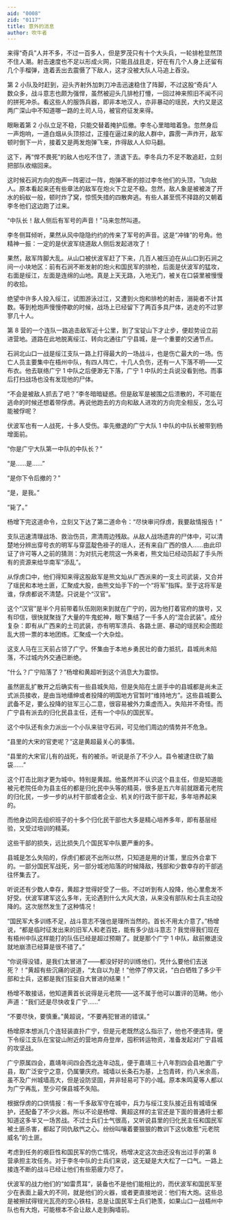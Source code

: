 ```yaml
---
aid: "0008"
zid: "0117"
title: 意外的消息
author: 吹牛者
---
```


来得“奇兵”人并不多，不过一百多人，但是罗茂只有十个大头兵，一轮排枪显然顶不住人潮。射击速度也不足以形成火网，只能且战且走，好在有几个人身上还留有几个手榴弹，连着丢出去震慑了下敌人，这才没被大队人马追上吞没。

第 2 小队及时赶到，迎头齐射外加刺刀冲击迅速稳住了阵脚，不过这股“奇兵”人数众多，战斗意志也颇为强悍，虽然被迎头几排枪打懵，一回过神来照旧不闻不问的拼死冲杀。看这些人的服饰兵器，即非本地汉人，亦非暴动的瑶民，大约又是这两广深山中不知道哪一路的土司人马，被官府征发来得。

眼瞅着第 2 小队立足不稳，只能交替着掩护后撤。李冬心里暗暗着急。忽然身后一声炮响，一道白烟从头顶掠过，正撞在逼过来的敌人群中，霹雳一声炸开，敌军顿时倒下一片，接着又是两发炮弹飞来，炸得敌人人仰马翻。

这下，再“悍不畏死”的敌人也吃不住了，溃退下去。李冬兵力不足不敢追赶，立刻把部队收缩回来。

这时候石涧方向的炮声一阵密过一阵，炮弹不断的掠过李冬他们的头顶，飞向敌人。原本看起来还有些章法的敌军在炮火下立足不稳。忽然，敌人象是被被泼了开水的蚂蚁一般，顿时炸了窝，惊慌失措的四散奔逃。有些人甚至慌不择路的又朝着李冬他们这边跑了过来。

“中队长！敌人侧后有军号的声音！”马来忽然叫道。

李冬侧耳倾听，果然从风中隐隐约约的传来了军号的声音。这是“冲锋”的号角。他精神一振：一定的是伏波军绕道敌人侧后发起进攻了！

果然，敌军阵脚大乱。从山口被伏波军赶了下来，几百人被压迫在从山口到石涧之间一小块地区：前有石涧不断发射的炮火和国民军的排枪，后面是伏波军的猛攻，右面是绥江，左面是连绵的山地。真是上天无路，入地无门，被关在口袋里被慢慢的收拾。

绝望中许多人投入绥江，试图游泳过江，又遭到火炮和排枪的射击，溺毙者不计其数。等到枪炮声慢慢停歇的时候，战场上已经留下了两百多具尸体，逃走的不过寥寥几十人。

第 8 营的一个连队一路追击敌军近十公里，到了宝锭山下才止步，便趁势设立前进营地。道路在此地脱离绥江、转向北通往广宁县城，是一个重要的交通节点。

石涧北山口一战是绥江支队一路上打得最大的一场战斗，也是伤亡最大的一场。伤亡人员主要集中在梧州中队，有四人阵亡，十几人负伤，还有一人下落不明――艾布衣。他去联络广宁 1 中队之后便渺无下落，广宁 1 中队的士兵说没看到他。而事后打扫战场也没有发现他的尸体。

“不会是被敌人抓去了吧？”李冬暗暗疑惑。但是敌军是被围之后溃散的，不可能在逃命的时候还想着带俘虏。再说他跑去的方向和敌人进攻的方向完全相反，怎么可能被俘呢？

伏波军也有一人战死，十多人受伤。率先撤退的广宁大队 1 中队的中队长被带到杨增面前。

“你是广宁大队第一中队的中队长？”

“是……是……”

“是你下令后撤的？”

“是，是我。”

“毙了。”

杨增下完这道命令，立刻又下达了第二道命令：“尽快审问俘虏，我要敌情报告！”

支队迅速清理战场、救治伤员，肃清周边残敌。从敌人战场遗弃的尸体中，可以清楚地分辨出穿号衣的明军与穿蓝靛色褂子的瑶人，还有来自广西的俍人……由此印证了许可等人之前的猜测：为对抗元老院这一外来者，熊文灿已经动员起了手头所有的资源来给华南军“添乱”。

从俘虏口中，他们得知来得这股敌军是熊文灿从广西派来的一支土司武装，又合并了瑶民和本地土匪，汇聚成大股，由熊文灿手下的一个“将军”指挥。至于这将军是谁，俘虏都说不清楚。只说是个“汉官”。

这个“汉官”是半个月前带着队伍刚刚来到就在广宁的，因为他打着官府的旗号，又有印信，很快就聚拢了大量的牛鬼蛇神，眼下集结了一千多人的“混合武装”。成分复杂：即有从广西来的土司武装，亦有明军溃兵、各路土匪、暴动的瑶民和企图趁乱大捞一票的本地团练。汇聚成一个大杂烩。

这支人马在三天前占领了广宁。怀集由于本地乡勇民壮的奋力抵抗，县城尚未陷落，不过城内外交通已断绝。

“什么？广宁陷落了？”杨增和黄超听到这个消息大为震惊。

虽然匪乱扩散开之后确实有一些县城失陷，但是失陷在土匪手中的县城都是尚未正式派员接收，是由当地缙绅或者投降的明国地方官暂时“维持地方”。这些县城要么武备不足，要么投降的驻军三心二意，很容易被外力乘虚而入。失陷并不奇怪。而广宁县有派去的归化民县主任，还有一个中队的国民军。

这个中队还有余力派出一个小队来驻守石涧，可见他们周边的情势并不危急。

“县里的大宋的官吏呢？”这是黄超最关心的事情。

“县里的大宋官儿有的战死，有的被杀。听说是杀了不少人。县令被逮住砍了脑袋……”

这个打击比刚才更为城中。特别是黄超。他虽然并不认识这个县主任，但是知道能被元老院任命为县主任的都是归化民中头等的精英，很多是五六年前就跟着元老院的归化民，一步一步的从村干部或者企业、机关的行政干部干起，多年培养起来的。

而他身边同去组织班子的十多个归化民干部也大多是精心培养多年，即有基层经验，又受过培训的精英。

这些干部的损失，远比损失几个国民军中队要严重的多。

县城是怎么失陷的，俘虏们都说不出所以然，只知道是用的计策，里应外合拿下的。一部分国民军战死，另一部分城池陷落的时候降敌，残部和少数幸存的干部逃往怀集去了。

听说还有少数人幸存，黄超才觉得好受了一些。不过听到有人投降，他心里愈发不好受。伏波军建军这么多年，无论遇到什么大风大浪，从来没有部队和士兵主动投降的。这次居然发生了这种情况！

“国民军大多训练不足，战斗意志不强也是理所当然的。首长不用太介意了。”杨增说，“都是临时征发出来的旧军人和老百姓，能有多少战斗意志？我觉得我们现在有梧州中队这样能打的队伍已经是超过预期了。就是那个广宁 1 中队，敌前撤退没就地崩溃已经算是很不错了。”

“你说得没错，是我们太冒进了――都没好好的训练他们，凭什么要他们去送死？！”黄超有些沉痛的说道，“太自以为是！”他停了停又说，“白白牺牲了多少干部和士兵，这都是我们狂妄自大冒进的结果！”

杨增不敢接话，他知道黄首长说得是元老院――这不属于他可以置评的范畴。他小声道：“我们还是尽快收复广宁……”

“不要尽快，要慎重。”黄超说，“不要再犯冒进的错误。”

杨增原本想派几个连轻装直扑广宁，但是元老既然这么指示了，他也不便违背。便下令绥江支队在宝锭山附近的营地弃舟登岸，囤积转运物资，准备发起对广宁县城的攻坚战。

广宁原属四会，嘉靖年间四会西北连年动乱，便于嘉靖三十八年割四会县地置广宁县，取广泛安宁之意，仍属肇庆府。城墙以长条石为基，上包青砖，约八米余高，虽不及广州城墙高大，但是设防坚固，并非轻易可下的小城。原本朱鸣夏等人都以为广宁再乱，至少可保县城不失陷。

根据俘虏的口供情报：有一千多敌军守在城中，兵力与绥江支队接近且有城墙保护，还配备了不少火器。所以不论是杨增、黄超这样的主官还是下面的普通将士都知道这多半又一场苦战。不过士兵们士气很高，又听说县里的归化民主任和国民军被土匪杀害，都起了同仇敌忾之心。纷纷叫嚷着要狠狠的教训下这伙敢惹“元老院威名”的土匪。

考虑到任务的艰巨性和国民军的伤亡情况，杨增决定这次由还没有出过手的第 8 营承担主攻任务。对于李冬中队的士兵们来说，这无疑是大大松了一口气。一路上接连不断的战斗已经让他们有些筋疲力尽了。

伏波军的战力他们的“如雷贯耳”，装备也不是他们能相比的，而伏波军和国民军至少在表面上最大的不同，就是他们的火器，或者更直接地说：他们有大炮。这些总是被擦拭得锃光瓦亮的空心铁柱，总是让国民军士兵们艳羡，如果山口一战梧州中队也有大炮，可能根本不会让敌人走到胸墙前。
